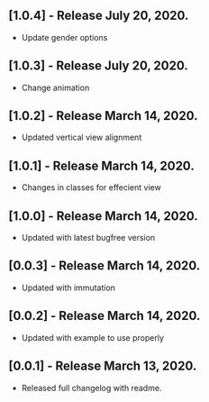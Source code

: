 ## [1.0.4] - Release July 20, 2020.

* Update gender options

## [1.0.3] - Release July 20, 2020.

* Change animation

## [1.0.2] - Release March 14, 2020.

* Updated vertical view alignment

## [1.0.1] - Release March 14, 2020.

* Changes in classes for effecient view

## [1.0.0] - Release March 14, 2020.

* Updated with latest bugfree version

## [0.0.3] - Release March 14, 2020.

* Updated with immutation


## [0.0.2] - Release March 14, 2020.

* Updated with example to use properly

## [0.0.1] - Release March 13, 2020.

* Released full changelog with readme.